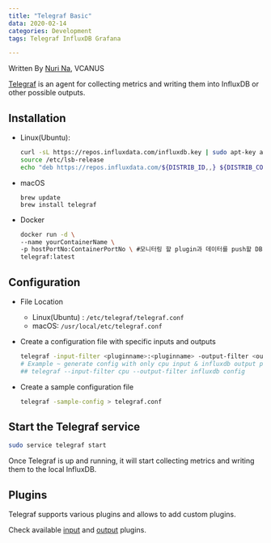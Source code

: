 ```yaml
---
title: "Telegraf Basic"
data: 2020-02-14
categories: Development
tags: Telegraf InfluxDB Grafana

---
```


Written By [Nuri Na](https://github.com/nurring), VCANUS



[Telegraf](https://github.com/influxdata/telegraf) is an agent for collecting metrics and writing them into InfluxDB or other possible outputs.

## Installation

- Linux(Ubuntu):

  ```bash
  curl -sL https://repos.influxdata.com/influxdb.key | sudo apt-key add -
  source /etc/lsb-release
  echo "deb https://repos.influxdata.com/${DISTRIB_ID,,} ${DISTRIB_CODENAME} stable" | sudo tee /etc/apt/sources.list.d/influxdb.list
  ```

- macOS

  ```properties
  brew update
  brew install telegraf
  ```

- Docker

  ```bash
  docker run -d \
  --name yourContainerName \
  -p hostPortNo:ContainerPortNo \ #모니터링 할 plugin과 데이터를 push할 DB 포트
  telegraf:latest
  ```



## Configuration

- File Location
  - Linux(Ubuntu) : `/etc/telegraf/telegraf.conf`
  - macOS: `/usr/local/etc/telegraf.conf`

- Create a configuration file with specific inputs and outputs

  ```bash
  telegraf -input-filter <pluginname>:<pluginname> -output-filter <outputDBname> > telegraf.conf
  # Example ~ generate config with only cpu input & influxdb output plugins defined
  ## telegraf --input-filter cpu --output-filter influxdb config
  ```

- Create a sample configuration file

  ```bash
  telegraf -sample-config > telegraf.conf
  ```



## Start the Telegraf service

``` bash
sudo service telegraf start
```

Once Telegraf is up and running, it will start collecting metrics and writing them to the local InfluxDB.



## Plugins

Telegraf supports various plugins and allows to add custom plugins.

Check available [input](https://github.com/influxdata/telegraf/blob/master/README.md#input-plugins) and [output](https://github.com/influxdata/telegraf/blob/master/README.md#output-plugins) plugins.

